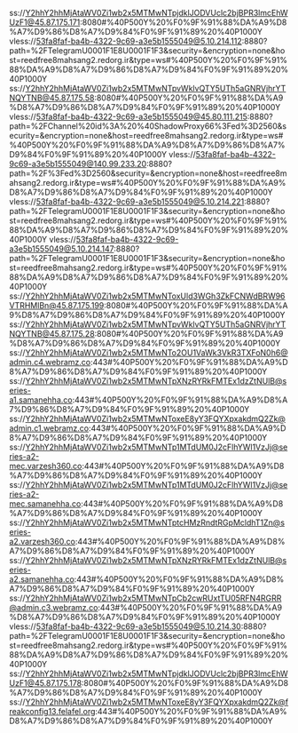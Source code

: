 ss://Y2hhY2hhMjAtaWV0Zi1wb2x5MTMwNTpjdklJODVUclc2bjBPR3lmcEhWUzF1@45.87.175.171:8080#%40P500Y%20%F0%9F%91%88%DA%A9%D8%A7%D9%86%D8%A7%D9%84%F0%9F%91%89%20%40P1000Y
vless://53fa8faf-ba4b-4322-9c69-a3e5b1555049@5.10.214.112:8880?path=%2FTelegramU0001F1E8U0001F1F3&security=&encryption=none&host=reedfree8mahsang2.redorg.ir&type=ws#%40P500Y%20%F0%9F%91%88%DA%A9%D8%A7%D9%86%D8%A7%D9%84%F0%9F%91%89%20%40P1000Y
ss://Y2hhY2hhMjAtaWV0Zi1wb2x5MTMwNTpvWklvQTY5UTh5aGNRVjhrYTNQYTNB@45.87.175.58:8080#%40P500Y%20%F0%9F%91%88%DA%A9%D8%A7%D9%86%D8%A7%D9%84%F0%9F%91%89%20%40P1000Y
vless://53fa8faf-ba4b-4322-9c69-a3e5b1555049@45.80.111.215:8880?path=%2FChannel%20id%3A%20%40ShadowProxy66%3Fed%3D2560&security=&encryption=none&host=reedfree8mahsang2.redorg.ir&type=ws#%40P500Y%20%F0%9F%91%88%DA%A9%D8%A7%D9%86%D8%A7%D9%84%F0%9F%91%89%20%40P1000Y
vless://53fa8faf-ba4b-4322-9c69-a3e5b1555049@140.99.233.20:8880?path=%2F%3Fed%3D2560&security=&encryption=none&host=reedfree8mahsang2.redorg.ir&type=ws#%40P500Y%20%F0%9F%91%88%DA%A9%D8%A7%D9%86%D8%A7%D9%84%F0%9F%91%89%20%40P1000Y
vless://53fa8faf-ba4b-4322-9c69-a3e5b1555049@5.10.214.221:8880?path=%2FTelegramU0001F1E8U0001F1F3&security=&encryption=none&host=reedfree8mahsang2.redorg.ir&type=ws#%40P500Y%20%F0%9F%91%88%DA%A9%D8%A7%D9%86%D8%A7%D9%84%F0%9F%91%89%20%40P1000Y
vless://53fa8faf-ba4b-4322-9c69-a3e5b1555049@5.10.214.147:8880?path=%2FTelegramU0001F1E8U0001F1F3&security=&encryption=none&host=reedfree8mahsang2.redorg.ir&type=ws#%40P500Y%20%F0%9F%91%88%DA%A9%D8%A7%D9%86%D8%A7%D9%84%F0%9F%91%89%20%40P1000Y
ss://Y2hhY2hhMjAtaWV0Zi1wb2x5MTMwNToxUld3WGh3ZkFCNWdBRW96VTRHMlBn@45.87.175.199:8080#%40P500Y%20%F0%9F%91%88%DA%A9%D8%A7%D9%86%D8%A7%D9%84%F0%9F%91%89%20%40P1000Y
ss://Y2hhY2hhMjAtaWV0Zi1wb2x5MTMwNTpvWklvQTY5UTh5aGNRVjhrYTNQYTNB@45.87.175.28:8080#%40P500Y%20%F0%9F%91%88%DA%A9%D8%A7%D9%86%D8%A7%D9%84%F0%9F%91%89%20%40P1000Y
ss://Y2hhY2hhMjAtaWV0Zi1wb2x5MTMwNTo2OU1VaWk3VkR3TXFoN0h6@admin.c4.webramz.co:443#%40P500Y%20%F0%9F%91%88%DA%A9%D8%A7%D9%86%D8%A7%D9%84%F0%9F%91%89%20%40P1000Y
ss://Y2hhY2hhMjAtaWV0Zi1wb2x5MTMwNTpXNzRYRkFMTEx1dzZtNUlB@series-a1.samanehha.co:443#%40P500Y%20%F0%9F%91%88%DA%A9%D8%A7%D9%86%D8%A7%D9%84%F0%9F%91%89%20%40P1000Y
ss://Y2hhY2hhMjAtaWV0Zi1wb2x5MTMwNToxeE8yY3FQYXpxakdmQ2Zk@admin.c1.webramz.co:443#%40P500Y%20%F0%9F%91%88%DA%A9%D8%A7%D9%86%D8%A7%D9%84%F0%9F%91%89%20%40P1000Y
ss://Y2hhY2hhMjAtaWV0Zi1wb2x5MTMwNTp1MTdUM0J2cFlhYWl1VzJj@series-a2-mec.varzesh360.co:443#%40P500Y%20%F0%9F%91%88%DA%A9%D8%A7%D9%86%D8%A7%D9%84%F0%9F%91%89%20%40P1000Y
ss://Y2hhY2hhMjAtaWV0Zi1wb2x5MTMwNTp1MTdUM0J2cFlhYWl1VzJj@series-a2-mec.samanehha.co:443#%40P500Y%20%F0%9F%91%88%DA%A9%D8%A7%D9%86%D8%A7%D9%84%F0%9F%91%89%20%40P1000Y
ss://Y2hhY2hhMjAtaWV0Zi1wb2x5MTMwNTptcHMzRndtRGpMcldhT1Zn@series-a2.varzesh360.co:443#%40P500Y%20%F0%9F%91%88%DA%A9%D8%A7%D9%86%D8%A7%D9%84%F0%9F%91%89%20%40P1000Y
ss://Y2hhY2hhMjAtaWV0Zi1wb2x5MTMwNTpXNzRYRkFMTEx1dzZtNUlB@series-a2.samanehha.co:443#%40P500Y%20%F0%9F%91%88%DA%A9%D8%A7%D9%86%D8%A7%D9%84%F0%9F%91%89%20%40P1000Y
ss://Y2hhY2hhMjAtaWV0Zi1wb2x5MTMwNTpCb2cwRUxtTU05RFN4RGRR@admin.c3.webramz.co:443#%40P500Y%20%F0%9F%91%88%DA%A9%D8%A7%D9%86%D8%A7%D9%84%F0%9F%91%89%20%40P1000Y
vless://53fa8faf-ba4b-4322-9c69-a3e5b1555049@5.10.214.30:8880?path=%2FTelegramU0001F1E8U0001F1F3&security=&encryption=none&host=reedfree8mahsang2.redorg.ir&type=ws#%40P500Y%20%F0%9F%91%88%DA%A9%D8%A7%D9%86%D8%A7%D9%84%F0%9F%91%89%20%40P1000Y
ss://Y2hhY2hhMjAtaWV0Zi1wb2x5MTMwNTpjdklJODVUclc2bjBPR3lmcEhWUzF1@45.87.175.178:8080#%40P500Y%20%F0%9F%91%88%DA%A9%D8%A7%D9%86%D8%A7%D9%84%F0%9F%91%89%20%40P1000Y
ss://Y2hhY2hhMjAtaWV0Zi1wb2x5MTMwNToxeE8yY3FQYXpxakdmQ2Zk@freakconfig13.felafel.org:443#%40P500Y%20%F0%9F%91%88%DA%A9%D8%A7%D9%86%D8%A7%D9%84%F0%9F%91%89%20%40P1000Y
